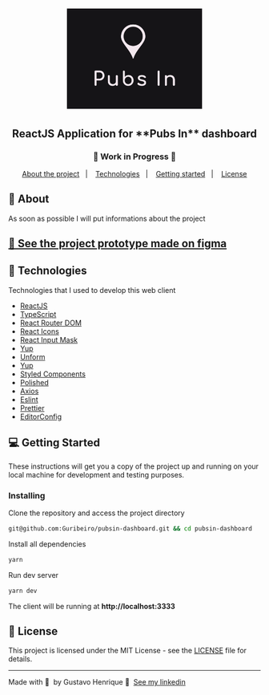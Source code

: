 <h1 align="center">
    <img src='./github/logo.png' height='200'>
</h1>
<h2 align="center">
  ReactJS Application for **Pubs In** dashboard
</h2>
<h3 align="center">
    🚧 Work in Progress 🚧
</h3>

<p align="center">
  <a href="#%EF%B8%8F-about-the-project">About the project</a>&nbsp;&nbsp;&nbsp;|&nbsp;&nbsp;&nbsp;
  <a href="#-technologies">Technologies</a>&nbsp;&nbsp;&nbsp;|&nbsp;&nbsp;&nbsp;
  <a href="#-getting-started">Getting started</a>&nbsp;&nbsp;&nbsp;|&nbsp;&nbsp;&nbsp;
  <a href="#-license">License</a>
</p>

## 🎯 About <a name = "about"></a>

As soon as possible I will put informations about the project

## [🌌 See the project prototype made on figma](https://www.figma.com/file/aS7BPFVnaqvqkEo5xZ7ueW/pubsin-dashboard?node-id=0%3A1)

## 🚀 Technologies

Technologies that I used to develop this web client

- [ReactJS](https://reactjs.org/)
- [TypeScript](https://www.typescriptlang.org/)
- [React Router DOM](https://reacttraining.com/react-router/)
- [React Icons](https://react-icons.netlify.com/#/)
- [React Input Mask](https://github.com/sanniassin/react-input-mask)
- [Yup](https://github.com/jquense/yup)
- [Unform](https://unform.dev/)
- [Yup](https://github.com/jquense/yup)
- [Styled Components](https://styled-components.com/)
- [Polished](https://github.com/styled-components/polished)
- [Axios](https://github.com/axios/axios)
- [Eslint](https://eslint.org/)
- [Prettier](https://prettier.io/)
- [EditorConfig](https://editorconfig.org/)


## 💻 Getting Started <a name = "getting_started"></a>

These instructions will get you a copy of the project up and running on your local machine for development and testing purposes.


### Installing

Clone the repository and access the project directory

```bash
git@github.com:Guribeiro/pubsin-dashboard.git && cd pubsin-dashboard
```
Install all dependencies
```bash
yarn
```
Run dev server
```bash
yarn dev
```

The client will be running at **http://localhost:3333**

## 📝 License

This project is licensed under the MIT License - see the [LICENSE](LICENSE) file for details.

---

Made with 💜 &nbsp;by Gustavo Henrique 👋 &nbsp;[See my linkedin](https://www.linkedin.com/in/gustavohribeiro/)

